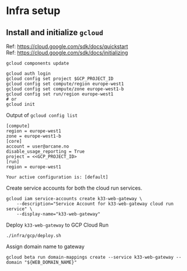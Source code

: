 # Infra setup

## Install and initialize `gcloud`  

Ref: https://cloud.google.com/sdk/docs/quickstart  
Ref: https://cloud.google.com/sdk/docs/initializing  
```shell
gcloud components update

gcloud auth login
gcloud config set project $GCP_PROJECT_ID
gcloud config set compute/region europe-west1
gcloud config set compute/zone europe-west1-b
gcloud config set run/region europe-west1
# or
gcloud init
```

Output of `gcloud config list`
```text
[compute]
region = europe-west1
zone = europe-west1-b
[core]
account = user@arcane.no
disable_usage_reporting = True
project = <<GCP_PROJECT_ID>
[run]
region = europe-west1

Your active configuration is: [default]
```

Create service accounts for both the cloud run services.
```shell
gcloud iam service-accounts create k33-web-gateway \
    --description="Service Account for k33-web-gateway cloud run service" \
    --display-name="k33-web-gateway"
```

Deploy `k33-web-gateway` to GCP Cloud Run

```shell
./infra/gcp/deploy.sh
```

Assign domain name to gateway

```shell
gcloud beta run domain-mappings create --service k33-web-gateway --domain "${WEB_DOMAIN_NAME}"
```